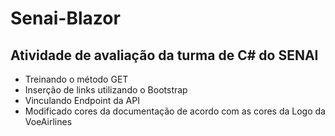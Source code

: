 # Senai-Blazor

## Atividade de avaliação da turma de C# do SENAI

- Treinando o método GET
- Inserção de links utilizando o Bootstrap
- Vinculando Endpoint da API
- Modificado cores da documentação de acordo com as cores da Logo da VoeAirlines
